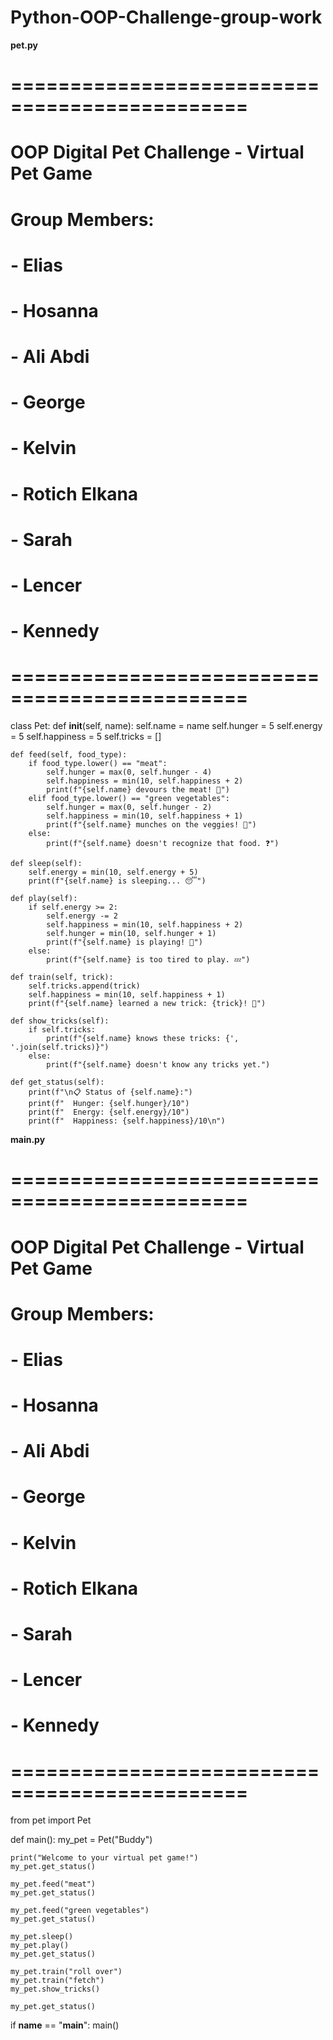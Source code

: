 # Python-OOP-Challenge-group-work
**pet.py**
# ==============================================
# OOP Digital Pet Challenge - Virtual Pet Game
# Group Members:
# - Elias
# - Hosanna
# - Ali Abdi
# - George
# - Kelvin
# - Rotich Elkana
# - Sarah
# - Lencer
# - Kennedy
# ==============================================

class Pet:
    def __init__(self, name):
        self.name = name
        self.hunger = 5
        self.energy = 5
        self.happiness = 5
        self.tricks = []

    def feed(self, food_type):
        if food_type.lower() == "meat":
            self.hunger = max(0, self.hunger - 4)
            self.happiness = min(10, self.happiness + 2)
            print(f"{self.name} devours the meat! 🍖")
        elif food_type.lower() == "green vegetables":
            self.hunger = max(0, self.hunger - 2)
            self.happiness = min(10, self.happiness + 1)
            print(f"{self.name} munches on the veggies! 🥦")
        else:
            print(f"{self.name} doesn't recognize that food. ❓")

    def sleep(self):
        self.energy = min(10, self.energy + 5)
        print(f"{self.name} is sleeping... 😴")

    def play(self):
        if self.energy >= 2:
            self.energy -= 2
            self.happiness = min(10, self.happiness + 2)
            self.hunger = min(10, self.hunger + 1)
            print(f"{self.name} is playing! 🎾")
        else:
            print(f"{self.name} is too tired to play. 💤")

    def train(self, trick):
        self.tricks.append(trick)
        self.happiness = min(10, self.happiness + 1)
        print(f"{self.name} learned a new trick: {trick}! 🐾")

    def show_tricks(self):
        if self.tricks:
            print(f"{self.name} knows these tricks: {', '.join(self.tricks)}")
        else:
            print(f"{self.name} doesn't know any tricks yet.")

    def get_status(self):
        print(f"\n📋 Status of {self.name}:")
        print(f"  Hunger: {self.hunger}/10")
        print(f"  Energy: {self.energy}/10")
        print(f"  Happiness: {self.happiness}/10\n")

**main.py**
# ==============================================
# OOP Digital Pet Challenge - Virtual Pet Game
# Group Members:
# - Elias
# - Hosanna
# - Ali Abdi
# - George
# - Kelvin
# - Rotich Elkana
# - Sarah
# - Lencer
# - Kennedy
# ==============================================

from pet import Pet

def main():
    my_pet = Pet("Buddy")

    print("Welcome to your virtual pet game!")
    my_pet.get_status()

    my_pet.feed("meat")
    my_pet.get_status()

    my_pet.feed("green vegetables")
    my_pet.get_status()

    my_pet.sleep()
    my_pet.play()
    my_pet.get_status()

    my_pet.train("roll over")
    my_pet.train("fetch")
    my_pet.show_tricks()

    my_pet.get_status()

if __name__ == "__main__":
    main()

